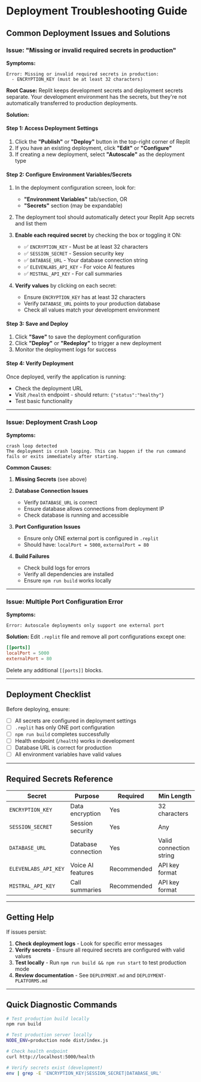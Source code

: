 # Deployment Troubleshooting Guide

## Common Deployment Issues and Solutions

### Issue: "Missing or invalid required secrets in production"

**Symptoms:**
```
Error: Missing or invalid required secrets in production:
  - ENCRYPTION_KEY (must be at least 32 characters)
```

**Root Cause:**
Replit keeps development secrets and deployment secrets separate. Your development environment has the secrets, but they're not automatically transferred to production deployments.

**Solution:**

#### Step 1: Access Deployment Settings
1. Click the **"Publish"** or **"Deploy"** button in the top-right corner of Replit
2. If you have an existing deployment, click **"Edit"** or **"Configure"**
3. If creating a new deployment, select **"Autoscale"** as the deployment type

#### Step 2: Configure Environment Variables/Secrets
1. In the deployment configuration screen, look for:
   - **"Environment Variables"** tab/section, OR
   - **"Secrets"** section (may be expandable)

2. The deployment tool should automatically detect your Replit App secrets and list them

3. **Enable each required secret** by checking the box or toggling it ON:
   - ✅ `ENCRYPTION_KEY` - Must be at least 32 characters
   - ✅ `SESSION_SECRET` - Session security key
   - ✅ `DATABASE_URL` - Your database connection string
   - ✅ `ELEVENLABS_API_KEY` - For voice AI features
   - ✅ `MISTRAL_API_KEY` - For call summaries

4. **Verify values** by clicking on each secret:
   - Ensure `ENCRYPTION_KEY` has at least 32 characters
   - Verify `DATABASE_URL` points to your production database
   - Check all values match your development environment

#### Step 3: Save and Deploy
1. Click **"Save"** to save the deployment configuration
2. Click **"Deploy"** or **"Redeploy"** to trigger a new deployment
3. Monitor the deployment logs for success

#### Step 4: Verify Deployment
Once deployed, verify the application is running:
- Check the deployment URL
- Visit `/health` endpoint - should return: `{"status":"healthy"}`
- Test basic functionality

---

### Issue: Deployment Crash Loop

**Symptoms:**
```
crash loop detected
The deployment is crash looping. This can happen if the run command fails or exits immediately after starting.
```

**Common Causes:**

1. **Missing Secrets** (see above)
2. **Database Connection Issues**
   - Verify `DATABASE_URL` is correct
   - Ensure database allows connections from deployment IP
   - Check database is running and accessible

3. **Port Configuration Issues**
   - Ensure only ONE external port is configured in `.replit`
   - Should have: `localPort = 5000`, `externalPort = 80`

4. **Build Failures**
   - Check build logs for errors
   - Verify all dependencies are installed
   - Ensure `npm run build` works locally

---

### Issue: Multiple Port Configuration Error

**Symptoms:**
```
Error: Autoscale deployments only support one external port
```

**Solution:**
Edit `.replit` file and remove all port configurations except one:

```toml
[[ports]]
localPort = 5000
externalPort = 80
```

Delete any additional `[[ports]]` blocks.

---

## Deployment Checklist

Before deploying, ensure:

- [ ] All secrets are configured in deployment settings
- [ ] `.replit` has only ONE port configuration
- [ ] `npm run build` completes successfully
- [ ] Health endpoint (`/health`) works in development
- [ ] Database URL is correct for production
- [ ] All environment variables have valid values

---

## Required Secrets Reference

| Secret | Purpose | Required | Min Length |
|--------|---------|----------|------------|
| `ENCRYPTION_KEY` | Data encryption | Yes | 32 characters |
| `SESSION_SECRET` | Session security | Yes | Any |
| `DATABASE_URL` | Database connection | Yes | Valid connection string |
| `ELEVENLABS_API_KEY` | Voice AI features | Recommended | API key format |
| `MISTRAL_API_KEY` | Call summaries | Recommended | API key format |

---

## Getting Help

If issues persist:

1. **Check deployment logs** - Look for specific error messages
2. **Verify secrets** - Ensure all required secrets are configured with valid values
3. **Test locally** - Run `npm run build && npm run start` to test production mode
4. **Review documentation** - See `DEPLOYMENT.md` and `DEPLOYMENT-PLATFORMS.md`

---

## Quick Diagnostic Commands

```bash
# Test production build locally
npm run build

# Test production server locally
NODE_ENV=production node dist/index.js

# Check health endpoint
curl http://localhost:5000/health

# Verify secrets exist (development)
env | grep -E 'ENCRYPTION_KEY|SESSION_SECRET|DATABASE_URL'
```
